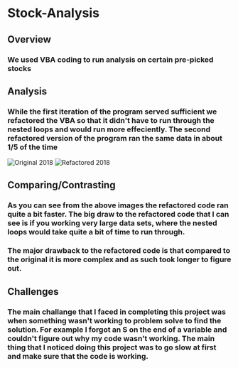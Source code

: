 # Stock-Analysis
## Overview
### We used VBA coding to run analysis on certain pre-picked stocks
## Analysis
### While the first iteration of the program served sufficient we refactored the VBA so that it didn't have to run through the nested loops and would run more effeciently.  The second refactored version of the program ran the same data in about 1/5 of the time
![Original 2018](https://user-images.githubusercontent.com/96598876/149702029-73e814d6-c560-4e27-86e0-7bdfafa61cbe.jpeg)
![Refactored 2018](https://user-images.githubusercontent.com/96598876/149702047-90efc7b0-85f2-4f66-9061-1cf7b3e8dbad.jpeg)
## Comparing/Contrasting
### As you can see from the above images the refactored code ran quite a bit faster.  The big draw to the refactored code that I can see is if you working very large data sets, where the nested loops would take quite a bit of time to run through.
### The major drawback to the refactored code is that compared to the original it is more complex and as such took longer to figure out. 
## Challenges
### The main challange that I faced in completing this project was when something wasn't working to problem solve to find the solution.  For example I forgot an S on the end of a variable and couldn't figure out why my code wasn't working.  The main thing that I noticed doing this project was to go slow at first and make sure that the code is working. 
